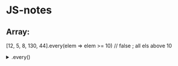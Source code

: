 # JS-notes

## Array:
  [12, 5, 8, 130, 44].every(elem => elem >= 10) // false ; all els above 10

<details>
  <summary>.every()</summary>
  <p>
    ```
      [12, 5, 8, 130, 44].every(elem => elem >= 10) // false ; all els above 10
    ```
   </p>
</details>
